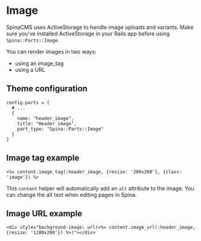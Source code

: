 # Image

SpinaCMS uses ActiveStorage to handle image uploads and variants. Make sure you've installed ActiveStorage in your Rails app before using `Spina::Parts::Image`.

You can render images in two ways: 
- using an image_tag
- using a URL

## Theme configuration

```
config.parts = [
  # ...
  {
    name: "header_image",
    title: "Header image",
    part_type: "Spina::Parts::Image"
  }
]
```

## Image tag example

```
<%= content.image_tag(:header_image, {resize: '200x200'}, {class: 'image'}) %>
```

This `content` helper will automatically add an `alt` attribute to the image. You can change the alt text when editing pages in Spina.

## Image URL example

```
<div style="background-image: url(<%= content.image_url(:header_image, {resize: '1280x200'}) %>)"></div>
```
